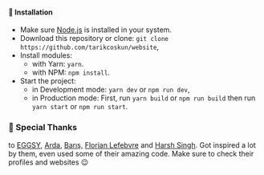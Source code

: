 #### 📩 Installation

- Make sure [Node.js](https://nodejs.org/en/download) is installed in your system.
- Download this repository or clone: `git clone https://github.com/tarikcoskun/website`,
- Install modules:
  - with Yarn: `yarn`.
  - with NPM: `npm install`.
- Start the project:
  - in Development mode: `yarn dev` or `npm run dev`,
  - in Production mode: First, run `yarn build` or `npm run build` then run `yarn start` or `npm run start`.

### 🙏 Special Thanks

to [EGGSY](https://github.com/eggsy), [Arda](https://github.com/ardasoyturk), [Barış](https://github.com/barbarbar338), [Florian Lefebvre](https://github.com/florian-lefebvre) and [Harsh Singh](https://github.com/harshhhdev). Got inspired a lot by them, even used some of their amazing code. Make sure to check their profiles and websites 😉
